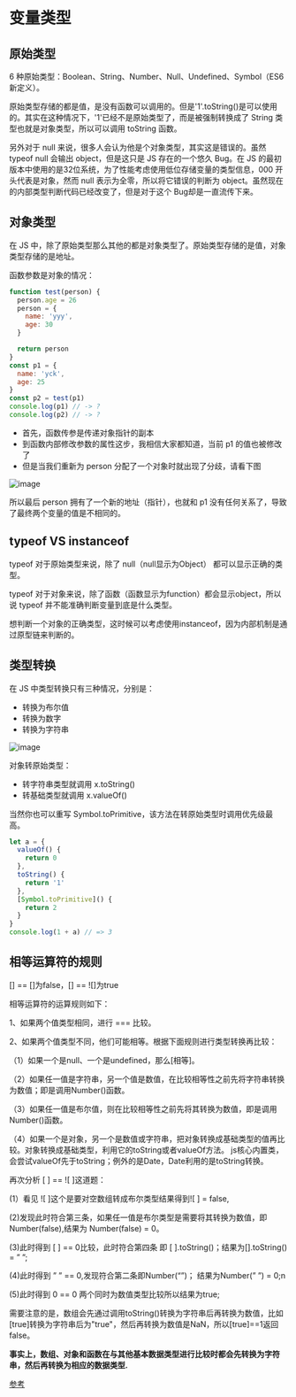 # 变量类型
## 原始类型
6 种原始类型：Boolean、String、Number、Null、Undefined、Symbol（ES6 新定义）。

原始类型存储的都是值，是没有函数可以调用的。但是'1'.toString()是可以使用的。其实在这种情况下，'1'已经不是原始类型了，而是被强制转换成了 String 类型也就是对象类型，所以可以调用 toString 函数。

另外对于 null 来说，很多人会认为他是个对象类型，其实这是错误的。虽然 typeof null 会输出 object，但是这只是 JS 存在的一个悠久 Bug。在 JS 的最初版本中使用的是32位系统，为了性能考虑使用低位存储变量的类型信息，000 开头代表是对象，然而 null 表示为全零，所以将它错误的判断为 object。虽然现在的内部类型判断代码已经改变了，但是对于这个 Bug却是一直流传下来。
## 对象类型
在 JS 中，除了原始类型那么其他的都是对象类型了。原始类型存储的是值，对象类型存储的是地址。

函数参数是对象的情况：
```js
function test(person) {
  person.age = 26
  person = {
    name: 'yyy',
    age: 30
  }

  return person
}
const p1 = {
  name: 'yck',
  age: 25
}
const p2 = test(p1)
console.log(p1) // -> ?
console.log(p2) // -> ?
```
* 首先，函数传参是传递对象指针的副本
* 到函数内部修改参数的属性这步，我相信大家都知道，当前 p1 的值也被修改了
* 但是当我们重新为 person 分配了一个对象时就出现了分歧，请看下图

![image](/blog/images/js-2-1.png)

所以最后 person 拥有了一个新的地址（指针），也就和 p1 没有任何关系了，导致了最终两个变量的值是不相同的。
## typeof VS instanceof
typeof 对于原始类型来说，除了 null（null显示为Object） 都可以显示正确的类型。

typeof 对于对象来说，除了函数（函数显示为function）都会显示object，所以说 typeof 并不能准确判断变量到底是什么类型。

想判断一个对象的正确类型，这时候可以考虑使用instanceof，因为内部机制是通过原型链来判断的。
## 类型转换
在 JS 中类型转换只有三种情况，分别是：
* 转换为布尔值
* 转换为数字
* 转换为字符串

![image](/blog/images/js-2-2.png)

对象转原始类型：

* 转字符串类型就调用 x.toString()
* 转基础类型就调用 x.valueOf()

当然你也可以重写 Symbol.toPrimitive，该方法在转原始类型时调用优先级最高。
```js
let a = {
  valueOf() {
    return 0
  },
  toString() {
    return '1'
  },
  [Symbol.toPrimitive]() {
    return 2
  }
}
console.log(1 + a) // => 3
```
## 相等运算符的规则
[] == []为false，[] == ![]为true

相等运算符的运算规则如下： 

1、如果两个值类型相同，进行 === 比较。 

2、如果两个值类型不同，他们可能相等。根据下面规则进行类型转换再比较： 

（1）如果一个是null、一个是undefined，那么[相等]。 

（2）如果任一值是字符串，另一个值是数值，在比较相等性之前先将字符串转换为数值；即是调用Number()函数。 

（3）如果任一值是布尔值，则在比较相等性之前先将其转换为数值，即是调用Number()函数。 

（4）如果一个是对象，另一个是数值或字符串，把对象转换成基础类型的值再比较。对象转换成基础类型，利用它的toString或者valueOf方法。 js核心内置类，会尝试valueOf先于toString；例外的是Date，Date利用的是toString转换。

再次分析 [ ] == ![ ]这道题： 

(1）看见 ![ ]这个是要对空数组转成布尔类型结果得到![ ] = false,

(2)发现此时符合第三条，如果任一值是布尔类型是需要将其转换为数值，即Number(false),结果为 Number(false) = 0。

(3)此时得到 [ ] == 0比较，此时符合第四条 即 [ ].toString()；结果为[].toString() = ” ”;

(4)此时得到 ” ” == 0,发现符合第二条即Number(“”)； 
结果为Number(” ”) = 0;n

(5)此时得到 0 == 0 两个同时为数值类型比较所以结果为true;

需要注意的是，数组会先通过调用toString()转换为字符串后再转换为数值，比如[true]转换为字符串后为"true"，然后再转换为数值是NaN，所以[true]==1返回false。

**事实上，数组、对象和函数在与其他基本数据类型进行比较时都会先转换为字符串，然后再转换为相应的数据类型.**

[参考](https://www.jianshu.com/p/a111336c3d18)